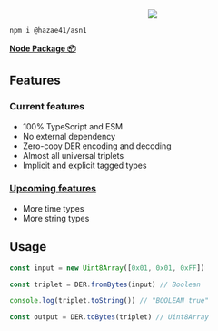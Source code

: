 <div align="center">
<img src="https://user-images.githubusercontent.com/4405263/219944360-d138f86e-5517-4859-a532-1a6e45579074.png" />
</div>

```bash
npm i @hazae41/asn1
```

[**Node Package 📦**](https://www.npmjs.com/package/@hazae41/asn1)

## Features

### Current features
- 100% TypeScript and ESM
- No external dependency
- Zero-copy DER encoding and decoding
- Almost all universal triplets
- Implicit and explicit tagged types

### [Upcoming features](https://github.com/sponsors/hazae41)
- More time types
- More string types 

## Usage

```typescript
const input = new Uint8Array([0x01, 0x01, 0xFF])

const triplet = DER.fromBytes(input) // Boolean

console.log(triplet.toString()) // "BOOLEAN true"

const output = DER.toBytes(triplet) // Uint8Array
```
